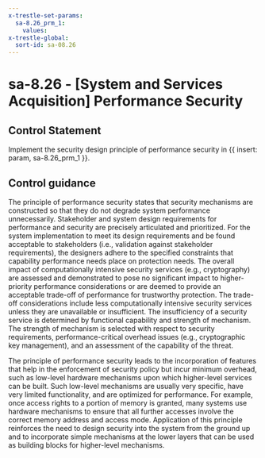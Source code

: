 ```yaml
---
x-trestle-set-params:
  sa-8.26_prm_1:
    values:
x-trestle-global:
  sort-id: sa-08.26
---
```


# sa-8.26 - \[System and Services Acquisition\] Performance Security

## Control Statement

Implement the security design principle of performance security in {{ insert: param, sa-8.26_prm_1 }}.

## Control guidance

The principle of performance security states that security mechanisms are constructed so that they do not degrade system performance unnecessarily. Stakeholder and system design requirements for performance and security are precisely articulated and prioritized. For the system implementation to meet its design requirements and be found acceptable to stakeholders (i.e., validation against stakeholder requirements), the designers adhere to the specified constraints that capability performance needs place on protection needs. The overall impact of computationally intensive security services (e.g., cryptography) are assessed and demonstrated to pose no significant impact to higher-priority performance considerations or are deemed to provide an acceptable trade-off of performance for trustworthy protection. The trade-off considerations include less computationally intensive security services unless they are unavailable or insufficient. The insufficiency of a security service is determined by functional capability and strength of mechanism. The strength of mechanism is selected with respect to security requirements, performance-critical overhead issues (e.g., cryptographic key management), and an assessment of the capability of the threat.

The principle of performance security leads to the incorporation of features that help in the enforcement of security policy but incur minimum overhead, such as low-level hardware mechanisms upon which higher-level services can be built. Such low-level mechanisms are usually very specific, have very limited functionality, and are optimized for performance. For example, once access rights to a portion of memory is granted, many systems use hardware mechanisms to ensure that all further accesses involve the correct memory address and access mode. Application of this principle reinforces the need to design security into the system from the ground up and to incorporate simple mechanisms at the lower layers that can be used as building blocks for higher-level mechanisms.
